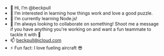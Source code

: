 - 👋 Hi, I’m @beckpull
- 👀 I’m interested in learning how things work and love a good puzzle.
- 🌱 I’m currently learning Node.js!
- 💞️ I’m always looking to collaborate on something! Shoot me a message if you have anything you're working on and want a fun teammate to tackle it with 💪
- 📫 beckpull@icloud.com
- ⚡ Fun fact: I love fueling aircraft 😎

